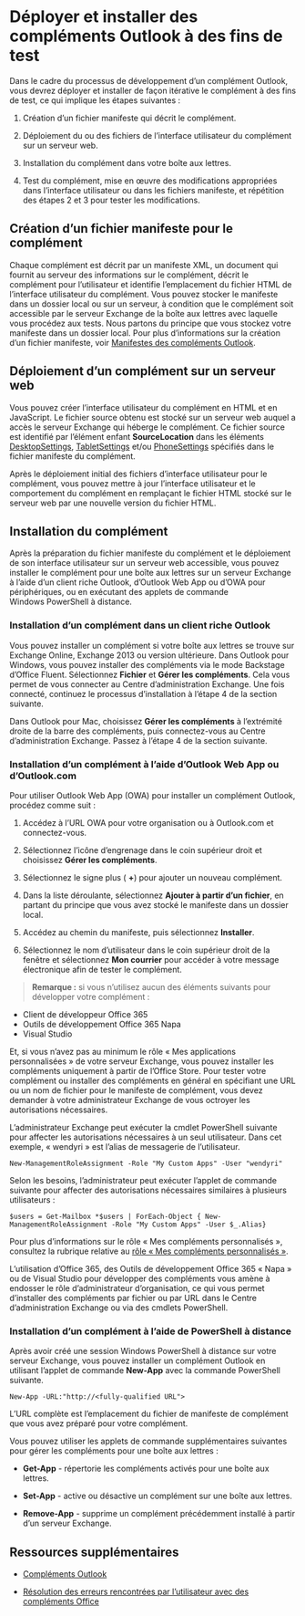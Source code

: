 
# Déployer et installer des compléments Outlook à des fins de test


Dans le cadre du processus de développement d’un complément Outlook, vous devrez déployer et installer de façon itérative le complément à des fins de test, ce qui implique les étapes suivantes :


1. Création d’un fichier manifeste qui décrit le complément.
    
2. Déploiement du ou des fichiers de l’interface utilisateur du complément sur un serveur web.
    
3. Installation du complément dans votre boîte aux lettres.
    
4. Test du complément, mise en œuvre des modifications appropriées dans l’interface utilisateur ou dans les fichiers manifeste, et répétition des étapes 2 et 3 pour tester les modifications.
    

## Création d’un fichier manifeste pour le complément

Chaque complément est décrit par un manifeste XML, un document qui fournit au serveur des informations sur le complément, décrit le complément pour l’utilisateur et identifie l’emplacement du fichier HTML de l’interface utilisateur du complément. Vous pouvez stocker le manifeste dans un dossier local ou sur un serveur, à condition que le complément soit accessible par le serveur Exchange de la boîte aux lettres avec laquelle vous procédez aux tests. Nous partons du principe que vous stockez votre manifeste dans un dossier local. Pour plus d’informations sur la création d’un fichier manifeste, voir [Manifestes des compléments Outlook](../outlook/manifests/manifests.md). 


## Déploiement d’un complément sur un serveur web

Vous pouvez créer l’interface utilisateur du complément en HTML et en JavaScript. Le fichier source obtenu est stocké sur un serveur web auquel a accès le serveur Exchange qui héberge le complément. Ce fichier source est identifié par l’élément enfant  **SourceLocation** dans les éléments [DesktopSettings](http://msdn.microsoft.com/en-us/library/da9fd085-b8cc-2be0-d329-2aa1ef5d3f1c%28Office.15%29.aspx), [TabletSettings](http://msdn.microsoft.com/en-us/library/5c89cc7c-7ae0-49c9-fdd5-4c52118228f6%28Office.15%29.aspx) et/ou [PhoneSettings](http://msdn.microsoft.com/en-us/library/13e4eae3-8e8c-fd55-a1c2-3297b485f327%28Office.15%29.aspx) spécifiés dans le fichier manifeste du complément.

Après le déploiement initial des fichiers d’interface utilisateur pour le complément, vous pouvez mettre à jour l’interface utilisateur et le comportement du complément en remplaçant le fichier HTML stocké sur le serveur web par une nouvelle version du fichier HTML.


## Installation du complément


Après la préparation du fichier manifeste du complément et le déploiement de son interface utilisateur sur un serveur web accessible, vous pouvez installer le complément pour une boîte aux lettres sur un serveur Exchange à l’aide d’un client riche Outlook, d’Outlook Web App ou d’OWA pour périphériques, ou en exécutant des applets de commande Windows PowerShell à distance.


### Installation d’un complément dans un client riche Outlook

Vous pouvez installer un complément si votre boîte aux lettres se trouve sur Exchange Online, Exchange 2013 ou version ultérieure. Dans Outlook pour Windows, vous pouvez installer des compléments via le mode Backstage d’Office Fluent. Sélectionnez **Fichier** et **Gérer les compléments**. Cela vous permet de vous connecter au Centre d’administration Exchange. Une fois connecté, continuez le processus d’installation à l’étape 4 de la section suivante.

Dans Outlook pour Mac, choisissez **Gérer les compléments** à l’extrémité droite de la barre des compléments, puis connectez-vous au Centre d’administration Exchange. Passez à l’étape 4 de la section suivante.


### Installation d’un complément à l’aide d’Outlook Web App ou d’Outlook.com

Pour utiliser Outlook Web App (OWA) pour installer un complément Outlook, procédez comme suit :


1. Accédez à l’URL OWA pour votre organisation ou à Outlook.com et connectez-vous.
    
2. Sélectionnez l’icône d’engrenage dans le coin supérieur droit et choisissez **Gérer les compléments**.
    
3. Sélectionnez le signe plus ( **+**) pour ajouter un nouveau complément.
    
4. Dans la liste déroulante, sélectionnez **Ajouter à partir d’un fichier**, en partant du principe que vous avez stocké le manifeste dans un dossier local.
    
5. Accédez au chemin du manifeste, puis sélectionnez **Installer**.
    
6. Sélectionnez le nom d’utilisateur dans le coin supérieur droit de la fenêtre et sélectionnez **Mon courrier** pour accéder à votre message électronique afin de tester le complément.
    

>**Remarque :**  si vous n’utilisez aucun des éléments suivants pour développer votre complément : 
- Client de développeur Office 365
- Outils de développement Office 365 Napa
- Visual Studio

Et, si vous n’avez pas au minimum le rôle « Mes applications personnalisées » de votre serveur Exchange, vous pouvez installer les compléments uniquement à partir de l’Office Store. Pour tester votre complément ou installer des compléments en général en spécifiant une URL ou un nom de fichier pour le manifeste de complément, vous devez demander à votre administrateur Exchange de vous octroyer les autorisations nécessaires.

L’administrateur Exchange peut exécuter la cmdlet PowerShell suivante pour affecter les autorisations nécessaires à un seul utilisateur. Dans cet exemple, « wendyri » est l’alias de messagerie de l’utilisateur.

```New-ManagementRoleAssignment -Role "My Custom Apps" -User "wendyri"```

Selon les besoins, l’administrateur peut exécuter l’applet de commande suivante pour affecter des autorisations nécessaires similaires à plusieurs utilisateurs :

```$users = Get-Mailbox *$users | ForEach-Object { New-ManagementRoleAssignment -Role "My Custom Apps" -User $_.Alias}```

Pour plus d’informations sur le rôle « Mes compléments personnalisés », consultez la rubrique relative au [rôle « Mes compléments personnalisés »](http://technet.microsoft.com/en-us/library/aa0321b3-2ec0-4694-875b-7a93d3d99089%28EXCHG.150%29.aspx). 

L’utilisation d’Office 365, des Outils de développement Office 365 « Napa » ou de Visual Studio pour développer des compléments vous amène à endosser le rôle d’administrateur d’organisation, ce qui vous permet d’installer des compléments par fichier ou par URL dans le Centre d’administration Exchange ou via des cmdlets PowerShell.


### Installation d’un complément à l’aide de PowerShell à distance

Après avoir créé une session Windows PowerShell à distance sur votre serveur Exchange, vous pouvez installer un complément Outlook en utilisant l’applet de commande  **New-App** avec la commande PowerShell suivante.


```
New-App -URL:"http://<fully-qualified URL">
```

L’URL complète est l’emplacement du fichier de manifeste de complément que vous avez préparé pour votre complément.

Vous pouvez utiliser les applets de commande supplémentaires suivantes pour gérer les compléments pour une boîte aux lettres :


-  **Get-App** - répertorie les compléments activés pour une boîte aux lettres.
    
-  **Set-App** - active ou désactive un complément sur une boîte aux lettres.
    
-  **Remove-App** - supprime un complément précédemment installé à partir d’un serveur Exchange.
    

## Ressources supplémentaires



- [Compléments Outlook](../outlook/outlook-add-ins.md)
    
- [Résolution des erreurs rencontrées par l’utilisateur avec des compléments Office](../testing/testing-and-troubleshooting.md)
    
